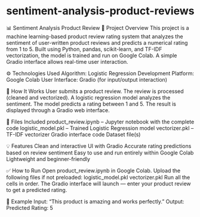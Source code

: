 # sentiment-analysis-product-reviews

📊 Sentiment Analysis Product Review
📌 Project Overview
This project is a machine learning-based product review rating system that analyzes the sentiment of user-written product reviews and predicts a numerical rating from 1 to 5. Built using Python, pandas, scikit-learn, and TF-IDF vectorization, the model is trained and run on Google Colab. A simple Gradio interface allows real-time user interaction.

⚙️ Technologies Used
Algorithm: Logistic Regression
Development Platform: Google Colab
User Interface: Gradio (for input/output interaction)

🚀 How It Works
User submits a product review.
The review is processed (cleaned and vectorized).
A logistic regression model analyzes the sentiment.
The model predicts a rating between 1 and 5.
The result is displayed through a Gradio web interface.

📂 Files Included
product_review.ipynb – Jupyter notebook with the complete code
logistic_model.pkl – Trained Logistic Regression model
vectorizer.pkl – TF-IDF vectorizer
Gradio interface code
Dataset file(s)

💡 Features
Clean and interactive UI with Gradio
Accurate rating predictions based on review sentiment
Easy to use and run entirely within Google Colab
Lightweight and beginner-friendly

✅ How to Run
Open product_review.ipynb in Google Colab.
Upload the following files if not preloaded:
  logistic_model.pkl
  vectorizer.pkl
Run all the cells in order.
The Gradio interface will launch — enter your product review to get a predicted rating.

📌 Example
Input: “This product is amazing and works perfectly.”
Output: Predicted Rating: 5
